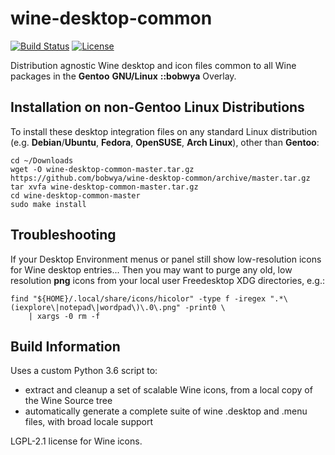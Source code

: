 # wine-desktop-common

[![Build Status](https://travis-ci.org/bobwya/wine-desktop-common.svg?branch=master)](https://travis-ci.org/bobwya/wine-desktop-common) [![License](http://img.shields.io/:license-lgpl-green.svg)](https://tldrlegal.com/license/gnu-lesser-general-public-license-v2.1-(lgpl-2.1))

Distribution agnostic Wine desktop and icon files common to all Wine packages in the **Gentoo** **GNU/Linux** **::bobwya** Overlay.

## Installation on non-Gentoo Linux Distributions

To install these desktop integration files on any standard Linux distribution (e.g. **Debian**/**Ubuntu**, **Fedora**, **OpenSUSE**, **Arch Linux**), other than **Gentoo**:

```
cd ~/Downloads
wget -O wine-desktop-common-master.tar.gz https://github.com/bobwya/wine-desktop-common/archive/master.tar.gz
tar xvfa wine-desktop-common-master.tar.gz
cd wine-desktop-common-master
sudo make install
```

## Troubleshooting

If your Desktop Environment menus or panel still show low-resolution icons for Wine desktop entries...
Then you may want to purge any old, low resolution **png** icons from your local user Freedesktop XDG directories, e.g.:

```
find "${HOME}/.local/share/icons/hicolor" -type f -iregex ".*\(iexplore\|notepad\|wordpad\)\.0\.png" -print0 \
    | xargs -0 rm -f
```

## Build Information

Uses a custom Python 3.6 script to:

 * extract and cleanup a set of scalable Wine icons, from a local copy of the Wine Source tree
 * automatically generate a complete suite of wine .desktop and .menu files, with broad locale support

LGPL-2.1 license for Wine icons.
